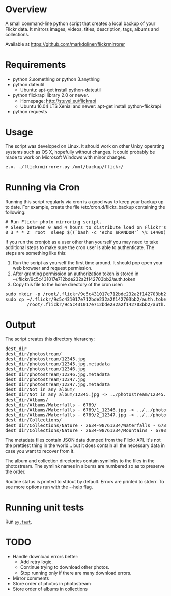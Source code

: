 Overview
========
A small command-line python script that creates a local backup of your
Flickr data. It mirrors images, videos, titles, description, tags,
albums and collections.

Available at https://github.com/markdoliner/flickrmirrorer


Requirements
============
* python 2.something or python 3.anything
* python dateutil
  * Ubuntu: apt-get install python-dateutil
* python flickrapi library 2.0 or newer.
  * Homepage: http://stuvel.eu/flickrapi
  * Ubuntu 16.04 LTS Xenial and newer: apt-get install python-flickrapi
* python requests


Usage
=====
The script was developed on Linux. It should work on other Unixy operating
systems such as OS X, hopefully without changes. It could probably be made
to work on Microsoft Windows with minor changes.

<pre>
e.x. ./flickrmirrorer.py /mnt/backup/flickr/
</pre>


Running via Cron
================
Running this script regularly via cron is a good way to keep your backup
up to date. For example, create the file /etc/cron.d/flickr_backup
containing the following:

<pre>
# Run Flickr photo mirroring script.
# Sleep between 0 and 4 hours to distribute load on Flickr's API servers.
0 3 * * 2  root  sleep $((`bash -c 'echo $RANDOM'` \% 14400)) && /usr/local/bin/flickrmirrorer.py -q /mnt/backup/flickr/
</pre>

If you run the cronjob as a user other than yourself you may
need to take additional steps to make sure the cron user is able to
authenticate. The steps are something like this:

1. Run the script as yourself the first time around. It should pop open
   your web browser and request permission.
2. After granting permission an authorization token is stored in
   ~/.flickr/9c5c431017e712bde232a2f142703bb2/auth.token
3. Copy this file to the home directory of the cron user:
<pre>
sudo mkdir -p /root/.flickr/9c5c431017e712bde232a2f142703bb2/
sudo cp ~/.flickr/9c5c431017e712bde232a2f142703bb2/auth.token \
        /root/.flickr/9c5c431017e712bde232a2f142703bb2/auth.token
</pre>


Output
======
The script creates this directory hierarchy:
<pre>
dest_dir
dest_dir/photostream/
dest_dir/photostream/12345.jpg
dest_dir/photostream/12345.jpg.metadata
dest_dir/photostream/12346.jpg
dest_dir/photostream/12346.jpg.metadata
dest_dir/photostream/12347.jpg
dest_dir/photostream/12347.jpg.metadata
dest_dir/Not in any album/
dest_dir/Not in any album/12345.jpg -> ../photostream/12345.jpg
dest_dir/Albums/
dest_dir/Albums/Waterfalls - 6789/
dest_dir/Albums/Waterfalls - 6789/1_12346.jpg -> ../../photostream/12346.jpg
dest_dir/Albums/Waterfalls - 6789/2_12347.jpg -> ../../photostream/12347.jpg
dest_dir/Collections/
dest_dir/Collections/Nature - 2634-98761234/Waterfalls - 6789 -> ../../Albums/Waterfalls - 6789
dest_dir/Collections/Nature - 2634-98761234/Mountains - 6790  -> ../../Albums/Mountains - 6790
</pre>

The metadata files contain JSON data dumped from the Flickr API.
It's not the prettiest thing in the world... but it does contain
all the necessary data in case you want to recover from it.

The album and collection directories contain symlinks to the files in
the photostream. The symlink names in albums are numbered so as to
preserve the order.

Routine status is printed to stdout by default.
Errors are printed to stderr.
To see more options run with the --help flag.


Running unit tests
==================
Run [`py.test`](http://pytest.org/).


TODO
====
* Handle download errors better:
  * Add retry logic.
  * Continue trying to download other photos.
  * Stop running only if there are many download errors.
* Mirror comments
* Store order of photos in photostream
* Store order of albums in collections
